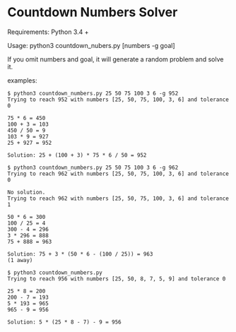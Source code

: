 # Countdown Numbers Solver

Requirements: Python 3.4 + 

Usage: python3 countdown_nubers.py [numbers -g goal]

If you omit numbers and goal, it will generate a random problem and solve it.

examples:

	$ python3 countdown_numbers.py 25 50 75 100 3 6 -g 952
	Trying to reach 952 with numbers [25, 50, 75, 100, 3, 6] and tolerance 0

	75 * 6 = 450
	100 + 3 = 103
	450 / 50 = 9
	103 * 9 = 927
	25 + 927 = 952

	Solution: 25 + (100 + 3) * 75 * 6 / 50 = 952

	$ python3 countdown_numbers.py 25 50 75 100 3 6 -g 962
	Trying to reach 962 with numbers [25, 50, 75, 100, 3, 6] and tolerance 0

	No solution.
	Trying to reach 962 with numbers [25, 50, 75, 100, 3, 6] and tolerance 1

	50 * 6 = 300
	100 / 25 = 4
	300 - 4 = 296
	3 * 296 = 888
	75 + 888 = 963

	Solution: 75 + 3 * (50 * 6 - (100 / 25)) = 963
	(1 away)
	
	$ python3 countdown_numbers.py
	Trying to reach 956 with numbers [25, 50, 8, 7, 5, 9] and tolerance 0

	25 * 8 = 200
	200 - 7 = 193
	5 * 193 = 965
	965 - 9 = 956

	Solution: 5 * (25 * 8 - 7) - 9 = 956